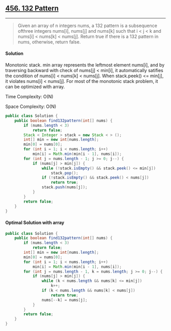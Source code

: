 ## [456. 132 Pattern](https://leetcode.com/problems/132-pattern/)

---

> Given an array of n integers nums, a 132 pattern is a subsequence ofthree 
> integers nums[i], nums[j] and nums[k] such that i < j < k and nums[i] < nums[k] < nums[j].
> Return true if there is a 132 pattern in nums, otherwise, return false.

#### Solution

Monotonic stack. min array represents the leftmost element nums[i], and by traversing backward with check of nums[j] < min[i], it automatically satifies the condition of nums[i] < nums[k] < nums[j]. When stack.peek() <= min[j], it violates nums[i] < nums[j]. For most of the monotonic stack problem, it can be optimized with array.

Time Complexity: O(N)

Space Complexity: O(N)

```java
public class Solution {
    public boolean find132pattern(int[] nums) {
        if (nums.length < 3)
            return false;
        Stack < Integer > stack = new Stack < > ();
        int[] min = new int[nums.length];
        min[0] = nums[0];
        for (int i = 1; i < nums.length; i++)
            min[i] = Math.min(min[i - 1], nums[i]);
        for (int j = nums.length - 1; j >= 0; j--) {
            if (nums[j] > min[j]) {
                while (!stack.isEmpty() && stack.peek() <= min[j])
                    stack.pop();
                if (!stack.isEmpty() && stack.peek() < nums[j])
                    return true;
                stack.push(nums[j]);
            }
        }
        return false;
    }
}
```

#### Optimal Solution with array

```java
public class Solution {
    public boolean find132pattern(int[] nums) {
        if (nums.length < 3)
            return false;
        int[] min = new int[nums.length];
        min[0] = nums[0];
        for (int i = 1; i < nums.length; i++)
            min[i] = Math.min(min[i - 1], nums[i]);
        for (int j = nums.length - 1, k = nums.length; j >= 0; j--) {
            if (nums[j] > min[j]) {
                while (k < nums.length && nums[k] <= min[j])
                    k++;
                if (k < nums.length && nums[k] < nums[j])
                    return true;
                nums[--k] = nums[j];
            }
        }
        return false;
    }
}
```